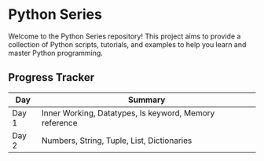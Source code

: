 # Python Series 

Welcome to the Python Series repository! This project aims to provide a collection of Python scripts, tutorials, and examples to help you learn and master Python programming.

## Progress Tracker

| Day  |           Summary                                                              |
|------|-----------------------------------------------------------------------|
| Day 1 | Inner Working, Datatypes, Is keyword, Memory reference |
| Day 2 |Numbers, String, Tuple, List, Dictionaries |

